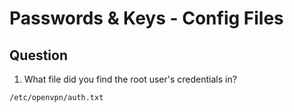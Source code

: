 #  Passwords & Keys - Config Files

## Question
1. What file did you find the root user's credentials in?   
```
/etc/openvpn/auth.txt
```